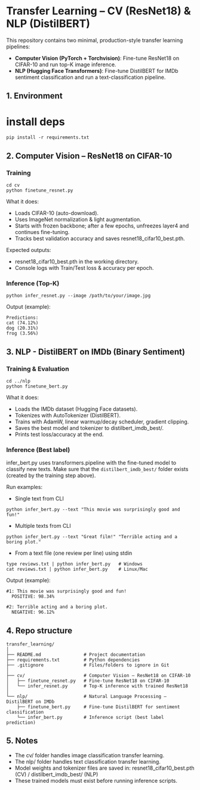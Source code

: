 # Transfer Learning – CV (ResNet18) & NLP (DistilBERT)

This repository contains two minimal, production-style transfer learning pipelines:

- **Computer Vision (PyTorch + Torchvision)**: Fine-tune ResNet18 on CIFAR-10 and run top-K image inference.
- **NLP (Hugging Face Transformers)**: Fine-tune DistilBERT for IMDb sentiment classification and run a text-classification pipeline.


## 1. Environment

# install deps
```
pip install -r requirements.txt
```

## 2. Computer Vision – ResNet18 on CIFAR-10

### Training
```
cd cv
python finetune_resnet.py
```
What it does:
- Loads CIFAR-10 (auto-download).
- Uses ImageNet normalization & light augmentation.
- Starts with frozen backbone; after a few epochs, unfreezes layer4 and continues fine-tuning.
- Tracks best validation accuracy and saves resnet18_cifar10_best.pth.

Expected outputs:
- resnet18_cifar10_best.pth in the working directory.
- Console logs with Train/Test loss & accuracy per epoch.

### Inference (Top-K)
```
python infer_resnet.py --image /path/to/your/image.jpg
```
Output (example):
```
Predictions:
cat (74.12%)
dog (20.31%)
frog (3.56%)
```
## 3. NLP - DistilBERT on IMDb (Binary Sentiment)

### Training & Evaluation
```
cd ../nlp
python finetune_bert.py
```
What it does:
- Loads the IMDb dataset (Hugging Face datasets).
- Tokenizes with AutoTokenizer (DistilBERT).
- Trains with AdamW, linear warmup/decay scheduler, gradient clipping.
- Saves the best model and tokenizer to distilbert_imdb_best/.
- Prints test loss/accuracy at the end.

### Inference (Best label)
infer_bert.py uses transformers.pipeline with the fine-tuned model to classify new texts.
Make sure that the `distilbert_imdb_best/` folder exists (created by the training step above).

Run examples:

- Single text from CLI
```
python infer_bert.py --text "This movie was surprisingly good and fun!"
```
- Multiple texts from CLI
```
python infer_bert.py --text "Great film!" "Terrible acting and a boring plot."
```
- From a text file (one review per line) using stdin
```
type reviews.txt | python infer_bert.py   # Windows
cat reviews.txt | python infer_bert.py    # Linux/Mac
```
Output (example):
```
#1: This movie was surprisingly good and fun!
  POSITIVE: 98.34%

#2: Terrible acting and a boring plot.
  NEGATIVE: 96.12%
```

## 4. Repo structure
```
transfer_learning/
│
├── README.md                # Project documentation
├── requirements.txt         # Python dependencies
├── .gitignore               # Files/folders to ignore in Git
│
├── cv/                      # Computer Vision – ResNet18 on CIFAR-10
│   ├── finetune_resnet.py   # Fine-tune ResNet18 on CIFAR-10
│   └── infer_resnet.py      # Top-K inference with trained ResNet18
│
└── nlp/                     # Natural Language Processing – DistilBERT on IMDb
    ├── finetune_bert.py     # Fine-tune DistilBERT for sentiment classification
    └── infer_bert.py        # Inference script (best label prediction)
```
## 5. Notes
- The cv/ folder handles image classification transfer learning.
- The nlp/ folder handles text classification transfer learning.
- Model weights and tokenizer files are saved in: resnet18_cifar10_best.pth (CV) / distilbert_imdb_best/ (NLP)
- These trained models must exist before running inference scripts.

